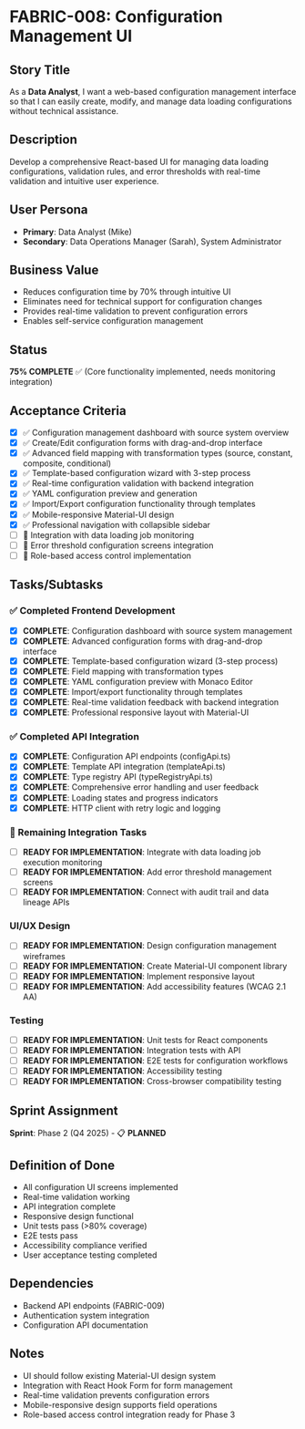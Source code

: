 # FABRIC-008: Configuration Management UI

## Story Title
As a **Data Analyst**, I want a web-based configuration management interface so that I can easily create, modify, and manage data loading configurations without technical assistance.

## Description
Develop a comprehensive React-based UI for managing data loading configurations, validation rules, and error thresholds with real-time validation and intuitive user experience.

## User Persona
- **Primary**: Data Analyst (Mike)
- **Secondary**: Data Operations Manager (Sarah), System Administrator

## Business Value
- Reduces configuration time by 70% through intuitive UI
- Eliminates need for technical support for configuration changes
- Provides real-time validation to prevent configuration errors
- Enables self-service configuration management

## Status
**75% COMPLETE** ✅ (Core functionality implemented, needs monitoring integration)

## Acceptance Criteria
- [x] ✅ Configuration management dashboard with source system overview
- [x] ✅ Create/Edit configuration forms with drag-and-drop interface
- [x] ✅ Advanced field mapping with transformation types (source, constant, composite, conditional)
- [x] ✅ Template-based configuration wizard with 3-step process
- [x] ✅ Real-time configuration validation with backend integration
- [x] ✅ YAML configuration preview and generation
- [x] ✅ Import/Export configuration functionality through templates
- [x] ✅ Mobile-responsive Material-UI design
- [x] ✅ Professional navigation with collapsible sidebar
- [ ] 🔄 Integration with data loading job monitoring
- [ ] 🔄 Error threshold configuration screens integration
- [ ] 🔄 Role-based access control implementation

## Tasks/Subtasks
### ✅ Completed Frontend Development 
- [x] **COMPLETE**: Configuration dashboard with source system management
- [x] **COMPLETE**: Advanced configuration forms with drag-and-drop interface  
- [x] **COMPLETE**: Template-based configuration wizard (3-step process)
- [x] **COMPLETE**: Field mapping with transformation types
- [x] **COMPLETE**: YAML configuration preview with Monaco Editor
- [x] **COMPLETE**: Import/export functionality through templates
- [x] **COMPLETE**: Real-time validation feedback with backend integration
- [x] **COMPLETE**: Professional responsive layout with Material-UI

### ✅ Completed API Integration
- [x] **COMPLETE**: Configuration API endpoints (configApi.ts)
- [x] **COMPLETE**: Template API integration (templateApi.ts) 
- [x] **COMPLETE**: Type registry API (typeRegistryApi.ts)
- [x] **COMPLETE**: Comprehensive error handling and user feedback
- [x] **COMPLETE**: Loading states and progress indicators
- [x] **COMPLETE**: HTTP client with retry logic and logging

### 🔄 Remaining Integration Tasks
- [ ] **READY FOR IMPLEMENTATION**: Integrate with data loading job execution monitoring
- [ ] **READY FOR IMPLEMENTATION**: Add error threshold management screens
- [ ] **READY FOR IMPLEMENTATION**: Connect with audit trail and data lineage APIs

### UI/UX Design
- [ ] **READY FOR IMPLEMENTATION**: Design configuration management wireframes
- [ ] **READY FOR IMPLEMENTATION**: Create Material-UI component library
- [ ] **READY FOR IMPLEMENTATION**: Implement responsive layout
- [ ] **READY FOR IMPLEMENTATION**: Add accessibility features (WCAG 2.1 AA)

### Testing
- [ ] **READY FOR IMPLEMENTATION**: Unit tests for React components
- [ ] **READY FOR IMPLEMENTATION**: Integration tests with API
- [ ] **READY FOR IMPLEMENTATION**: E2E tests for configuration workflows
- [ ] **READY FOR IMPLEMENTATION**: Accessibility testing
- [ ] **READY FOR IMPLEMENTATION**: Cross-browser compatibility testing

## Sprint Assignment
**Sprint**: Phase 2 (Q4 2025) - 📋 **PLANNED**

## Definition of Done
- All configuration UI screens implemented
- Real-time validation working
- API integration complete
- Responsive design functional
- Unit tests pass (>80% coverage)
- E2E tests pass
- Accessibility compliance verified
- User acceptance testing completed

## Dependencies
- Backend API endpoints (FABRIC-009)
- Authentication system integration
- Configuration API documentation

## Notes
- UI should follow existing Material-UI design system
- Integration with React Hook Form for form management
- Real-time validation prevents configuration errors
- Mobile-responsive design supports field operations
- Role-based access control integration ready for Phase 3